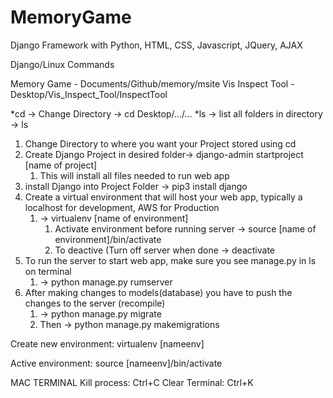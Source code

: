 # MemoryGame
 Django Framework with Python, HTML, CSS, Javascript, JQuery, AJAX
 
Django/Linux Commands

Memory Game - Documents/Github/memory/msite
Vis Inspect Tool - Desktop/Vis_Inspect_Tool/InspectTool

*cd -> Change Directory -> cd Desktop/…/…
*ls -> list all folders in directory -> ls


1. Change Directory to where you want your Project stored using cd
2. Create Django Project in desired folder-> django-admin startproject [name of project]
    1. This will install all files needed to run web app
3. install Django into Project Folder -> pip3 install django
4. Create a virtual environment that will host your web app, typically a localhost for development, AWS for Production
    1. -> virtualenv [name of environment]
        1. Activate environment before running server -> source [name of environment]/bin/activate
        2. To deactive (Turn off server when done -> deactivate
5. To run the server to start web app, make sure you see manage.py in ls on terminal
    1. -> python manage.py rumserver
6. After making changes to models(database) you have to push the changes to the server (recompile)
    1. -> python manage.py migrate
    2. Then -> python manage.py makemigrations

Create new environment: virtualenv [nameenv]

Active environment: source [nameenv]/bin/activate

MAC TERMINAL
Kill process: Ctrl+C
Clear Terminal: Ctrl+K
